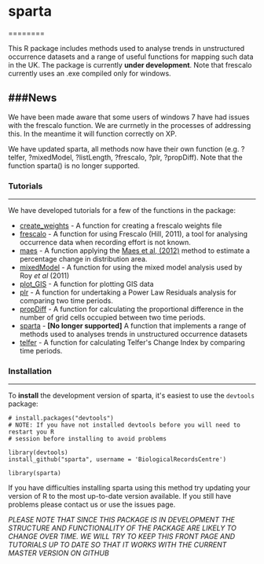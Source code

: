 # sparta
========

This R package includes methods used to analyse trends in unstructured occurrence datasets and a range of useful functions for mapping such data in the UK. The package is currently **under development**. Note that frescalo currently uses an .exe compiled only for windows.

###News
----------------

We have been made aware that some users of windows 7 have had issues with the frescalo function. We are currnetly in the processes of addressing this. In the meantime it will function correctly on XP. 

We have updated sparta, all methods now have their own function (e.g. ?telfer, ?mixedModel, ?listLength, ?frescalo, ?plr, ?propDiff). Note that the function sparta() is no longer supported.


### Tutorials
----------------
  
We have developed tutorials for a few of the functions in the package:

* [create_weights](https://github.com/BiologicalRecordsCentre/sparta/wiki/create_weights) - A function for creating a frescalo weights file  
* [frescalo](https://github.com/BiologicalRecordsCentre/sparta/wiki/frescalo) - A function for using Frescalo (Hill, 2011), a tool for analysing occurrence data when recording effort is not known.
* [maes](https://github.com/BiologicalRecordsCentre/sparta/wiki/maes) - A function applying the [Maes et al, (2012)](http://www.sciencedirect.com/science/article/pii/S0006320711004393) method to estimate a percentage change in distribution area.
* [mixedModel](https://github.com/BiologicalRecordsCentre/sparta/wiki/mixedModel) - A function for using the mixed model analysis used by Roy *et al* (2011)
* [plot_GIS](https://github.com/BiologicalRecordsCentre/sparta/wiki/plot_GIS) - A function for plotting GIS data
* [plr](https://github.com/BiologicalRecordsCentre/sparta/wiki/plr) - A function for undertaking a Power Law Residuals analysis for comparing two time periods.
* [propDiff](https://github.com/BiologicalRecordsCentre/sparta/wiki/propDiff) - A function for calculating the proportional difference in the number of grid cells occupied between two time periods.
* [sparta](https://github.com/BiologicalRecordsCentre/sparta/wiki/sparta) - **[No longer supported]** A function that implements a range of methods used to analyses trends in unstructured occurrence datasets
* [telfer](https://github.com/BiologicalRecordsCentre/sparta/wiki/telfer) - A function for calculating Telfer's Change Index by comparing time periods. 


  
### Installation
----------------

To **install** the development version of sparta, it's easiest to use the `devtools` package:

    # install.packages("devtools")
    # NOTE: If you have not installed devtools before you will need to restart you R
    # session before installing to avoid problems
    
    library(devtools)
    install_github("sparta", username = 'BiologicalRecordsCentre')
    
    library(sparta)

If you have difficulties installing sparta using this method try updating your version of R to the most up-to-date version available. If you still have problems please contact us or use the issues page.

*PLEASE NOTE THAT SINCE THIS PACKAGE IS IN DEVELOPMENT THE STRUCTURE AND FUNCTIONALITY OF THE PACKAGE ARE LIKELY TO CHANGE OVER TIME. WE WILL TRY TO KEEP THIS FRONT PAGE AND TUTORIALS UP TO DATE SO THAT IT WORKS WITH THE CURRENT MASTER VERSION ON GITHUB*
